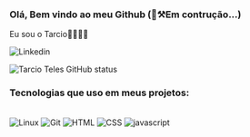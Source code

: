 ### Olá, Bem vindo ao meu Github (👷⚒️Em contrução...)
Eu sou o Tarcio🖐🏿👍🏿


![Linkedin](https://img.shields.io/badge/LinkedIn-0077B5?style=for-the-badge&logo=linkedin&logoColor=white)


![Tarcio Teles GitHub status](https://github-readme-stats.vercel.app/api?username=Tarcio2020&show_icons=true&theme=merko)

### Tecnologias que uso em meus projetos:
<div> <br>
    <img src="https://img.shields.io/badge/Linux-FCC624?style=for-the-badge&logo=linux&logoColor=black" alt="Linux">
    <img src="https://img.shields.io/badge/GIT-E44C30?style=for-the-badge&logo=git&logoColor=white" alt="Git">  
    <img src="https://img.shields.io/badge/HTML5-E34F26?style=for-the-badge&logo=html5&logoColor=white" alt="HTML">
    <img src="https://img.shields.io/badge/CSS3-1572B6?style=for-the-badge&logo=css3&logoColor=white" alt="CSS">
    <img src="https://img.shields.io/badge/JavaScript-323330?style=for-the-badge&logo=javascript&logoColor=F7DF1E" alt="javascript">
     
</div>
